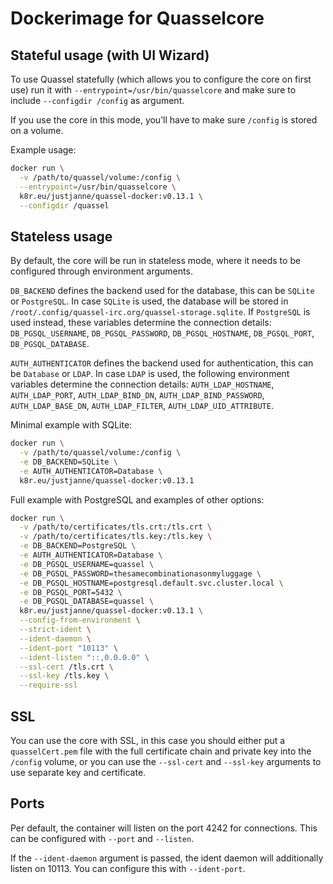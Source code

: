 # Dockerimage for Quasselcore

## Stateful usage (with UI Wizard)

To use Quassel statefully (which allows you to configure the core on first use)
run it with `--entrypoint=/usr/bin/quasselcore` and make sure to include
`--configdir /config` as argument.

If you use the core in this mode, you’ll have to make sure `/config` is stored
on a volume.

Example usage:

```bash
docker run \
  -v /path/to/quassel/volume:/config \
  --entrypoint=/usr/bin/quasselcore \
  k8r.eu/justjanne/quassel-docker:v0.13.1 \
  --configdir /quassel
```

## Stateless usage

By default, the core will be run in stateless mode, where it needs to be
configured through environment arguments.

`DB_BACKEND` defines the backend used for the database, this can be `SQLite` or
`PostgreSQL`. In case `SQLite` is used, the database will be stored in
`/root/.config/quassel-irc.org/quassel-storage.sqlite`. If `PostgreSQL` is used
instead, these variables determine the connection details: `DB_PGSQL_USERNAME`,
`DB_PGSQL_PASSWORD`, `DB_PGSQL_HOSTNAME`, `DB_PGSQL_PORT`, `DB_PGSQL_DATABASE`.

`AUTH_AUTHENTICATOR` defines the backend used for authentication, this can be
`Database` or `LDAP`. In case `LDAP` is used, the following environment
variables determine the connection details: `AUTH_LDAP_HOSTNAME`,
`AUTH_LDAP_PORT`, `AUTH_LDAP_BIND_DN`, `AUTH_LDAP_BIND_PASSWORD`,
`AUTH_LDAP_BASE_DN`, `AUTH_LDAP_FILTER`, `AUTH_LDAP_UID_ATTRIBUTE`.

Minimal example with SQLite:

```bash
docker run \
  -v /path/to/quassel/volume:/config \
  -e DB_BACKEND=SQLite \
  -e AUTH_AUTHENTICATOR=Database \
  k8r.eu/justjanne/quassel-docker:v0.13.1
```

Full example with PostgreSQL and examples of other options:

```bash
docker run \
  -v /path/to/certificates/tls.crt:/tls.crt \
  -v /path/to/certificates/tls.key:/tls.key \
  -e DB_BACKEND=PostgreSQL \
  -e AUTH_AUTHENTICATOR=Database \
  -e DB_PGSQL_USERNAME=quassel \
  -e DB_PGSQL_PASSWORD=thesamecombinationasonmyluggage \
  -e DB_PGSQL_HOSTNAME=postgresql.default.svc.cluster.local \
  -e DB_PGSQL_PORT=5432 \
  -e DB_PGSQL_DATABASE=quassel \
  k8r.eu/justjanne/quassel-docker:v0.13.1 \
  --config-from-environment \
  --strict-ident \
  --ident-daemon \
  --ident-port "10113" \
  --ident-listen "::,0.0.0.0" \
  --ssl-cert /tls.crt \
  --ssl-key /tls.key \
  --require-ssl
```

## SSL

You can use the core with SSL, in this case you should either put a
`quasselCert.pem` file with the full certificate chain and private key into
the `/config` volume, or you can use the `--ssl-cert` and `--ssl-key`
arguments to use separate key and certificate.

## Ports

Per default, the container will listen on the port 4242 for connections.
This can be configured with `--port` and `--listen`.

If the `--ident-daemon` argument is passed, the ident daemon will additionally
listen on 10113. You can configure this with `--ident-port`.

